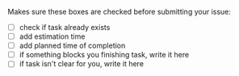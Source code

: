 Makes sure these boxes are checked before submitting your issue:

- [ ] check if task already exists 
- [ ] add estimation time
- [ ] add planned time of completion
- [ ] if something blocks you finishing task, write it here
- [ ] if task isn't clear for you, write it here